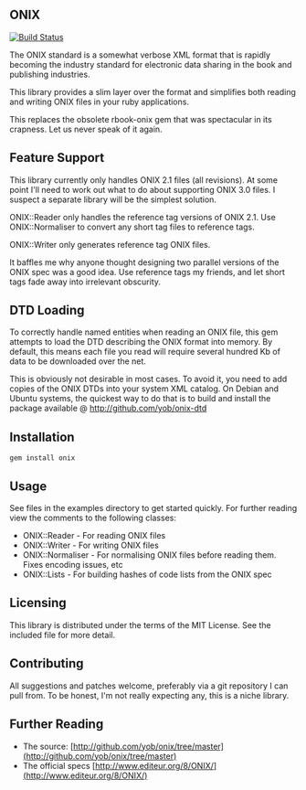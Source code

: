 ## ONIX

[![Build Status](https://travis-ci.org/whoiswasabi/onix.svg?branch=master)](https://travis-ci.org/whoiswasabi/onix)

The ONIX standard is a somewhat verbose XML format that is rapidly becoming the
industry standard for electronic data sharing in the book and publishing
industries.

This library provides a slim layer over the format and simplifies both reading
and writing ONIX files in your ruby applications.

This replaces the obsolete rbook-onix gem that was spectacular in its crapness.
Let us never speak of it again.

## Feature Support

This library currently only handles ONIX 2.1 files (all revisions). At some
point I'll need to work out what to do about supporting ONIX 3.0 files. I
suspect a separate library will be the simplest solution.

ONIX::Reader only handles the reference tag versions of ONIX 2.1. Use
ONIX::Normaliser to convert any short tag files to reference tags.

ONIX::Writer only generates reference tag ONIX files.

It baffles me why anyone thought designing two parallel versions of the ONIX
spec was a good idea. Use reference tags my friends, and let short tags fade
away into irrelevant obscurity.

## DTD Loading

To correctly handle named entities when reading an ONIX file, this gem attempts
to load the DTD describing the ONIX format into memory. By default, this means
each file you read will require several hundred Kb of data to be downloaded
over the net.

This is obviously not desirable in most cases. To avoid it, you need to add copies
of the ONIX DTDs into your system XML catalog. On Debian and Ubuntu systems,
the quickest way to do that is to build and install the package available @
http://github.com/yob/onix-dtd

## Installation

    gem install onix

## Usage

See files in the examples directory to get started quickly. For further reading
view the comments to the following classes:

* ONIX::Reader - For reading ONIX files
* ONIX::Writer - For writing ONIX files
* ONIX::Normaliser - For normalising ONIX files before reading them. Fixes encoding issues, etc
* ONIX::Lists  - For building hashes of code lists from the ONIX spec

## Licensing

This library is distributed under the terms of the MIT License. See the included file for
more detail.

## Contributing

All suggestions and patches welcome, preferably via a git repository I can pull from.
To be honest, I'm not really expecting any, this is a niche library.

## Further Reading

- The source: [http://github.com/yob/onix/tree/master](http://github.com/yob/onix/tree/master)
- The official specs [http://www.editeur.org/8/ONIX/](http://www.editeur.org/8/ONIX/)

